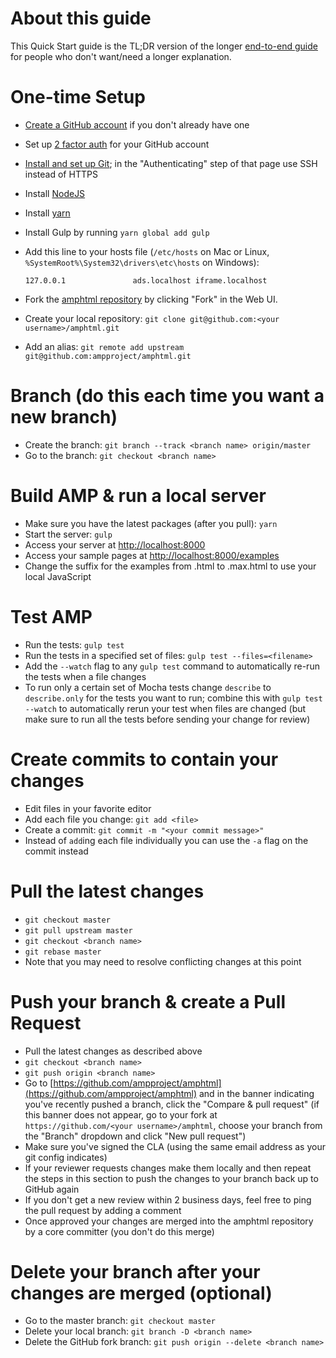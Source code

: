 # About this guide

This Quick Start guide is the TL;DR version of the longer [end-to-end guide](getting-started-e2e.md) for people who don't want/need a longer explanation.

# One-time Setup

* [Create a GitHub account](https://help.github.com/articles/signing-up-for-a-new-github-account/) if you don't already have one
* Set up [2 factor auth](https://help.github.com/articles/about-two-factor-authentication/) for your GitHub account

* [Install and set up Git](https://help.github.com/articles/set-up-git/); in the "Authenticating" step of that page use SSH instead of HTTPS

* Install [NodeJS](https://nodejs.org/)

* Install [yarn](https://yarnpkg.com/en/docs/install)

* Install Gulp by running `yarn global add gulp`

* Add this line to your hosts file (`/etc/hosts` on Mac or Linux, `%SystemRoot%\System32\drivers\etc\hosts` on Windows):

    ```
    127.0.0.1               ads.localhost iframe.localhost
    ```

* Fork the [amphtml repository](https://github.com/ampproject/amphtml) by clicking "Fork" in the Web UI.

* Create your local repository: `git clone git@github.com:<your username>/amphtml.git`
* Add an alias: `git remote add upstream git@github.com:ampproject/amphtml.git`

# Branch (do this each time you want a new branch)

* Create the branch: `git branch --track <branch name> origin/master`
* Go to the branch: `git checkout <branch name>`

# Build AMP & run a local server
* Make sure you have the latest packages (after you pull): `yarn`
* Start the server: `gulp`
* Access your server at [http://localhost:8000](http://localhost:8000)
* Access your sample pages at [http://localhost:8000/examples](http://localhost:8000/examples)
* Change the suffix for the examples from .html to .max.html to use your local JavaScript

# Test AMP
* Run the tests: `gulp test`
* Run the tests in a specified set of files: `gulp test --files=<filename>`
* Add the `--watch` flag to any `gulp test` command to automatically re-run the tests when a file changes
* To run only a certain set of Mocha tests change  `describe` to `describe.only` for the tests you want to run; combine this with `gulp test --watch` to automatically rerun your test when files are changed   (but make sure to run all the tests before sending your change for review)

# Create commits to contain your changes

* Edit files in your favorite editor
* Add each file you change: `git add <file>`
* Create a commit: `git commit -m "<your commit message>"`
* Instead of `add`ing each file individually you can use the `-a` flag on the commit instead

# Pull the latest changes

* `git checkout master`
* `git pull upstream master`
* `git checkout <branch name>`
* `git rebase master`
* Note that you may need to resolve conflicting changes at this point

# Push your branch & create a Pull Request

* Pull the latest changes as described above
* `git checkout <branch name>`
* `git push origin <branch name>`
* Go to [https://github.com/ampproject/amphtml](https://github.com/ampproject/amphtml) and in the banner indicating you've recently pushed a branch, click the "Compare & pull request"  (if this banner does not appear, go to your fork at `https://github.com/<your username>/amphtml`, choose your branch from the "Branch" dropdown and click "New pull request")
* Make sure you've signed the CLA (using the same email address as your git config indicates)
* If your reviewer requests changes make them locally and then repeat the steps in this section to push the changes to your branch back up to GitHub again
* If you don't get a new review within 2 business days, feel free to ping the pull request by adding a comment
* Once approved your changes are merged into the amphtml repository by a core committer (you don't do this merge)

# Delete your branch after your changes are merged (optional)

* Go to the master branch: `git checkout master`
* Delete your local branch: `git branch -D <branch name>`
* Delete the GitHub fork branch: `git push origin --delete <branch name>`
